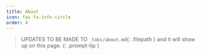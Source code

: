 ```yaml
---
title: About
icon: fas fa-info-circle
order: 4
---
```


> UPDATES TO BE MADE TO `_tabs/about.md`{: .filepath } and it will show up on this page.
{: .prompt-tip }
